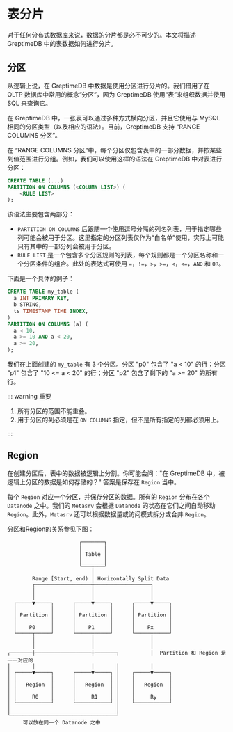 # 表分片

对于任何分布式数据库来说，数据的分片都是必不可少的。本文将描述 GreptimeDB 中的表数据如何进行分片。

## 分区

从逻辑上说，在 GreptimeDB 中数据是使用分区进行分片的。我们借用了在 OLTP 数据库中常用的概念“分区”，因为 GreptimeDB 使用“表”来组织数据并使用 SQL 来查询它。

在 GreptimeDB 中，一张表可以通过多种方式横向分区，并且它使用与 MySQL 相同的分区类型（以及相应的语法）。目前，GreptimeDB 支持 “RANGE COLUMNS 分区”。

在 “RANGE COLUMNS 分区”中，每个分区仅包含表中的一部分数据，并按某些列值范围进行分组。例如，我们可以使用这样的语法在 GreptimeDB 中对表进行分区：

```sql
CREATE TABLE (...)
PARTITION ON COLUMNS (<COLUMN LIST>) (
    <RULE LIST>
);
```

该语法主要包含两部分：
- `PARTITION ON COLUMNS` 后跟随一个使用逗号分隔的列名列表，用于指定哪些列可能会被用于分区。这里指定的分区列表仅作为“白名单”使用，实际上可能只有其中的一部分列会被用于分区。
- `RULE LIST` 是一个包含多个分区规则的列表，每个规则都是一个分区名称和一个分区条件的组合。此处的表达式可使用 `=`，`!=`，`>`，`>=`，`<`，`<=`，`AND` 和 `OR`。

下面是一个具体的例子：

```sql
CREATE TABLE my_table (
  a INT PRIMARY KEY,
  b STRING,
  ts TIMESTAMP TIME INDEX,
)
PARTITION ON COLUMNS (a) (
  a < 10,
  a >= 10 AND a < 20,
  a >= 20,
);
```

我们在上面创建的 `my_table` 有 3 个分区。分区 "p0" 包含了 "a < 10" 的行；分区 "p1" 包含了 "10 <= a < 20" 的行；分区 "p2" 包含了剩下的 "a >= 20" 的所有行。

::: warning 重要

1. 所有分区的范围不能重叠。
2. 用于分区的列必须是在 `ON COLUMNS` 指定，但不是所有指定的列都必须用上。

:::

## Region

在创建分区后，表中的数据被逻辑上分割。你可能会问："在 GreptimeDB 中，被逻辑上分区的数据是如何存储的？" 答案是保存在 `Region` 当中。

每个 `Region` 对应一个分区，并保存分区的数据。所有的 `Region` 分布在各个 `Datanode` 之中。我们的 `Metasrv` 会根据 `Datanode`
的状态在它们之间自动移动 `Region`。此外，`Metasrv` 还可以根据数据量或访问模式拆分或合并 `Region`。

分区和Region的关系参见下图：

```text
                       ┌───────┐
                       │       │
                       │ Table │
                       │       │
                       └───┬───┘
                           │
        Range [Start, end) │ Horizontally Split Data
        ┌──────────────────┼──────────────────┐
        │                  │                  │
        │                  │                  │
  ┌─────▼─────┐      ┌─────▼─────┐      ┌─────▼─────┐
  │           │      │           │      │           │
  │ Partition │      │ Partition │      │ Partition │
  │           │      │           │      │           │
  │    P0     │      │    P1     │      │    Px     │
  └─────┬─────┘      └─────┬─────┘      └─────┬─────┘
        │                  │                  │
        │                  │                  │  
┌───────┼──────────────────┼───────┐          │  Partition 和 Region 是一一对应的
│       │                  │       │          │
│ ┌─────▼─────┐      ┌─────▼─────┐ │    ┌─────▼─────┐
│ │           │      │           │ │    │           │
│ │   Region  │      │   Region  │ │    │   Region  │
│ │           │      │           │ │    │           │
│ │     R0    │      │     R1    │ │    │     Ry    │
│ └───────────┘      └───────────┘ │    └───────────┘
│                                  │
└──────────────────────────────────┘
     可以放在同一个 Datanode 之中
```
